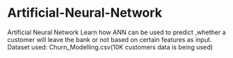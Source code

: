 # Artificial-Neural-Network
Artificial Neural Network 
Learn how ANN can be used to predict ,whether a customer will leave the bank or not based on certain features as input.
Dataset used: Churn_Modelling.csv(10K customers data is being used)
